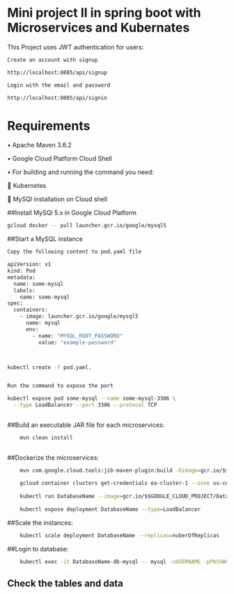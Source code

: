 # Mini project II in spring boot with Microservices and Kubernates
This Project uses JWT authentication for  users:

```bash
Create an account with signup

http://localhost:8085/api/signup

Login with the email and password

http://localhost:8085/api/signin


```

# Requirements


•	Apache Maven 3.6.2


•	Google Cloud Platform  Cloud Shell 


•	For building and running the command you need:

		Kubernetes

		MySQl installation on Cloud shell


##Install MySQl 5.x in Google Cloud Platform

```bash
gcloud docker -- pull launcher.gcr.io/google/mysql5

```

##Start a MySQL instance

```bash
Copy the following content to pod.yaml file

apiVersion: v1
kind: Pod
metadata:
  name: some-mysql
  labels:
    name: some-mysql
spec:
  containers:
    - image: launcher.gcr.io/google/mysql5
      name: mysql
      env:
        - name: "MYSQL_ROOT_PASSWORD"
          value: "example-password"

```

```bash


kubectl create -f pod.yaml.

```

```bash	

Run the command to expose the port	

kubectl expose pod some-mysql --name some-mysql-3306 \
  --type LoadBalancer --port 3306 --protocol TCP
  
```

##Build an executable JAR file for each microservices:

```bash
	mvn clean install
			
```

##Dockerize the microservices:

```bash
	mvn com.google.cloud.tools:jib-maven-plugin:build -Dimage=gcr.io/$$GOOGLE_CLOUD_PROJECT/DatabaseName:v1
	
	gcloud container clusters get-credentials ea-cluster-1 --zone us-central1-a
	
	kubectl run DatabaseName --image=gcr.io/$$GOOGLE_CLOUD_PROJECT/DatabaseName:v1 --port=port_no
	
	kubectl expose deployment DatabaseName --type=LoadBalancer 

```

##Scale the instances:
```bash
	kubectl scale deployment DatabaseName --replicas=nuberOfReplicas 
```


##Login to database:

```bash
	kubectl exec -it DatabaseName-db-mysql -- mysql -uUSERNAME -pPASSWORD 
```

## Check the tables and data
